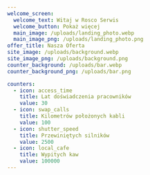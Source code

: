 ```yaml
---
welcome_screen:
  welcome_text: Witaj w Rosco Serwis
  welcome_button: Pokaż więcej
  main_image: /uploads/landing_photo.webp
  main_image_png: /uploads/landing_photo.png
offer_title: Nasza Oferta
site_image: /uploads/background.webp
site_image_png: /uploads/background.png
counter_background: /uploads/bar.webp
counter_background_png: /uploads/bar.png

counters:
  - icon: access_time
    title: Lat doświadczenia pracowników
    value: 30
  - icon: swap_calls
    title: Kilometrów położonych kabli
    value: 100
  - icon: shutter_speed
    title: Przewiniętych silników
    value: 2500
  - icon: local_cafe
    title: Wypitych kaw
    value: 100000
---
```

